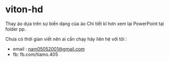 # viton-hd
Thay áo dựa trên sự biến dạng của áo
Chi tiết kĩ hơn xem lại PowerPoint tại folder pp.

Chưa có thời gian viết nên ai cần chạy hãy liên hệ với tôi :
- email : nam05052001@gmail.com
- fb: fb.com/tiamo.405
